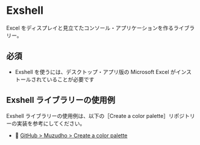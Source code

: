 # Exshell

Excel をディスプレイと見立てたコンソール・アプリケーションを作るライブラリー。  


## 必須

* Exshell を使うには、デスクトップ・アプリ版の Microsoft Excel がインストールされていることが必要です


## Exshell ライブラリーの使用例

Exshell ライブラリーの使用例は、以下の［Create a color palette］リポジトリーの実装を参考にしてください。  

* 📖 [GitHub > Muzudho > Create a color palette](https://github.com/muzudho/create-a-color-palette)  
